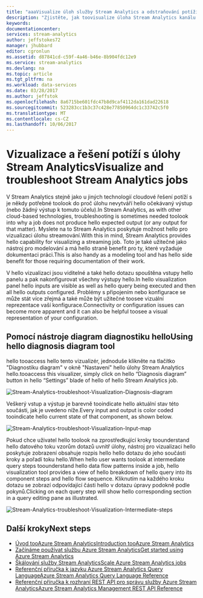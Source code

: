 ```yaml
---
title: "aaaVisualize úloh služby Stream Analytics a odstraňování potíží | Microsoft Docs"
description: "Zjistěte, jak toovisualize úloha Stream Analytics kanálu pro samoobslužné řešení problémů pomocí funkce diagram hello diagnostiky."
keywords: 
documentationcenter: 
services: stream-analytics
author: jeffstokes72
manager: jhubbard
editor: cgronlun
ms.assetid: d87841cd-c59f-4a46-b46e-8b904fdc12e9
ms.service: stream-analytics
ms.devlang: na
ms.topic: article
ms.tgt_pltfrm: na
ms.workload: data-services
ms.date: 03/28/2017
ms.author: jeffstok
ms.openlocfilehash: 8a6715be601fdc47b8d9caf4112da161dad22618
ms.sourcegitcommit: 523283cc1b3c37c428e77850964dc1c33742c5f0
ms.translationtype: MT
ms.contentlocale: cs-CZ
ms.lasthandoff: 10/06/2017
---
```

# <a name="visualize-and-troubleshoot-stream-analytics-jobs"></a><span data-ttu-id="32a06-103">Vizualizace a řešení potíží s úlohy Stream Analytics</span><span class="sxs-lookup"><span data-stu-id="32a06-103">Visualize and troubleshoot Stream Analytics jobs</span></span>
<span data-ttu-id="32a06-104">V Stream Analytics stejně jako u jiných technologií cloudové řešení potíží s je někdy potřebné toolook do proč úlohu nevytváří hello očekávaný výstup (nebo žádný výstup k tomuto účelu).</span><span class="sxs-lookup"><span data-stu-id="32a06-104">In Stream Analytics, as with other cloud-based technologies, troubleshooting is sometimes needed toolook into why a job does not produce hello expected output (or any output for that matter).</span></span> <span data-ttu-id="32a06-105">Myslete na to Stream Analytics poskytuje možnost hello pro vizualizaci úlohu streamování.</span><span class="sxs-lookup"><span data-stu-id="32a06-105">With this in mind, Stream Analytics provides hello capability for visualizing a streaming job.</span></span> <span data-ttu-id="32a06-106">Toto je také užitečné jako nástroj pro modelování a má hello straně benefit pro ty, které vyžaduje dokumentaci práci.</span><span class="sxs-lookup"><span data-stu-id="32a06-106">This is also handy as a modeling tool and has hello side benefit for those requiring documentation of their work.</span></span>

<span data-ttu-id="32a06-107">V hello vizualizaci jsou viditelné a také hello dotazu spouštěna vstupy hello panelu a pak nakonfigurovat všechny výstupy hello.</span><span class="sxs-lookup"><span data-stu-id="32a06-107">In hello visualization panel hello inputs are visible as well as hello query being executed and then all hello outputs configured.</span></span> <span data-ttu-id="32a06-108">Problémy s připojením nebo konfigurace se může stát více zřejmá a také může být užitečné toosee vizuální reprezentace vaší konfigurace.</span><span class="sxs-lookup"><span data-stu-id="32a06-108">Connectivity or configuration issues can become more apparent and it can also be helpful toosee a visual representation of your configuration.</span></span>

## <a name="using-hello-diagnosis-diagram-tool"></a><span data-ttu-id="32a06-109">Pomocí nástroje diagram diagnostiku hello</span><span class="sxs-lookup"><span data-stu-id="32a06-109">Using hello diagnosis diagram tool</span></span>
<span data-ttu-id="32a06-110">hello tooaccess hello tento vizualizér, jednoduše klikněte na tlačítko "Diagnostiku diagram" v okně "Nastavení" hello úlohy Stream Analytics hello.</span><span class="sxs-lookup"><span data-stu-id="32a06-110">tooaccess this visualizer, simply click on hello “Diagnosis diagram” button in hello “Settings” blade of hello of hello Stream Analytics job.</span></span>

![Stream-Analytics-troubleshoot-Visualization-Diagnosis-diagram](./media/stream-analytics-troubleshoot-visualization/stream-analytics-troubleshoot-visualization-diagnosis-diagram1.png)

<span data-ttu-id="32a06-112">Veškerý vstup a výstup je barevně tooindicate hello aktuální stav této součásti, jak je uvedeno níže.</span><span class="sxs-lookup"><span data-stu-id="32a06-112">Every input and output is color coded tooindicate hello current state of that component, as shown below.</span></span>

![Stream-Analytics-troubleshoot-Visualization-Input-map](./media/stream-analytics-troubleshoot-visualization/stream-analytics-troubleshoot-visualization-input-map.png)

<span data-ttu-id="32a06-114">Pokud chce uživatel hello toolook na zprostředkující kroky toounderstand hello datového toku vzorům dotazů uvnitř úlohy, nástroj pro vizualizaci hello poskytuje zobrazení obsahuje rozpis hello hello dotazu do jeho součásti kroky a pořadí toku hello.</span><span class="sxs-lookup"><span data-stu-id="32a06-114">When hello user wants toolook at intermediate query steps toounderstand hello data flow patterns inside a job, hello visualization tool provides a view of hello breakdown of hello query into its component steps and hello flow sequence.</span></span> <span data-ttu-id="32a06-115">Kliknutím na každého kroku dotazu se zobrazí odpovídající části hello v dotazu úpravy podokně podle pokynů.</span><span class="sxs-lookup"><span data-stu-id="32a06-115">Clicking on each query step will show hello corresponding section in a query editing pane as illustrated.</span></span> 

![Stream-Analytics-troubleshoot-Visualization-Intermediate-steps](./media/stream-analytics-troubleshoot-visualization/stream-analytics-troubleshoot-visualization-intermediate-steps.png)

## <a name="next-steps"></a><span data-ttu-id="32a06-117">Další kroky</span><span class="sxs-lookup"><span data-stu-id="32a06-117">Next steps</span></span>
* [<span data-ttu-id="32a06-118">Úvod tooAzure Stream Analytics</span><span class="sxs-lookup"><span data-stu-id="32a06-118">Introduction tooAzure Stream Analytics</span></span>](stream-analytics-introduction.md)
* [<span data-ttu-id="32a06-119">Začínáme používat službu Azure Stream Analytics</span><span class="sxs-lookup"><span data-stu-id="32a06-119">Get started using Azure Stream Analytics</span></span>](stream-analytics-real-time-fraud-detection.md)
* [<span data-ttu-id="32a06-120">Škálování služby Stream Analytics</span><span class="sxs-lookup"><span data-stu-id="32a06-120">Scale Azure Stream Analytics jobs</span></span>](stream-analytics-scale-jobs.md)
* [<span data-ttu-id="32a06-121">Referenční příručka k jazyku Azure Stream Analytics Query Language</span><span class="sxs-lookup"><span data-stu-id="32a06-121">Azure Stream Analytics Query Language Reference</span></span>](https://msdn.microsoft.com/library/azure/dn834998.aspx)
* [<span data-ttu-id="32a06-122">Referenční příručka k rozhraní REST API pro správu služby Azure Stream Analytics</span><span class="sxs-lookup"><span data-stu-id="32a06-122">Azure Stream Analytics Management REST API Reference</span></span>](https://msdn.microsoft.com/library/azure/dn835031.aspx)

